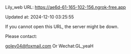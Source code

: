 Lily_web URL: https://ae6d-61-165-102-156.ngrok-free.app

Updated at: 2024-12-10 03:25:55

If you cannot open this URL, the server might be down.

Please contact: 

goley04@foxmail.com Or Wechat:GL_yeaH